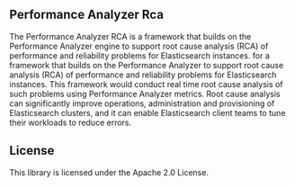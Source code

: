 ## Performance Analyzer Rca

The Performance Analyzer RCA is a framework that builds on the Performance Analyzer engine to support root cause analysis (RCA) of performance and reliability problems for Elasticsearch instances. for a framework that builds on the Performance Analyzer to support root cause analysis (RCA) of performance and reliability problems for Elasticsearch instances. This framework would conduct real time root cause analysis of such problems using Performance Analyzer metrics. Root cause analysis can significantly improve operations, administration and provisioning of Elasticsearch clusters, and it can enable Elasticsearch client teams to tune their workloads to reduce errors.

## License

This library is licensed under the Apache 2.0 License. 
